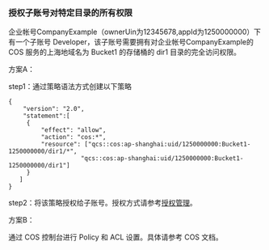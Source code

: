 ### 授权子账号对特定目录的所有权限

企业帐号CompanyExample（ownerUin为12345678,appId为1250000000）下有一个子账号 Developer，该子账号需要拥有对企业帐号CompanyExample的 COS 服务的上海地域名为 Bucket1 的存储桶的 dir1 目录的完全访问权限。

方案A：

step1：通过策略语法方式创建以下策略
```
{
    "version": "2.0",
    "statement":[
     {
         "effect": "allow",
         "action": "cos:*",
         "resource": ["qcs::cos:ap-shanghai:uid/1250000000:Bucket1-1250000000/dir1/*",
                    "qcs::cos:ap-shanghai:uid/1250000000:Bucket1-1250000000/dir1"]
     }
   ]
}
```
step2：将该策略授权给子账号。授权方式请参考[授权管理](https://intl.cloud.tencent.com/document/product/598/10602)。

方案B：

通过 COS 控制台进行 Policy 和 ACL 设置。具体请参考 COS 文档。
